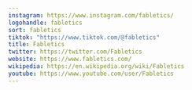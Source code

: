 ```yaml
---
instagram: https://www.instagram.com/fabletics/
logohandle: fabletics
sort: fabletics
tiktok: "https://www.tiktok.com/@fabletics"
title: Fabletics
twitter: https://twitter.com/Fabletics
website: https://www.fabletics.com/
wikipedia: https://en.wikipedia.org/wiki/Fabletics
youtube: https://www.youtube.com/user/Fabletics
---
```

